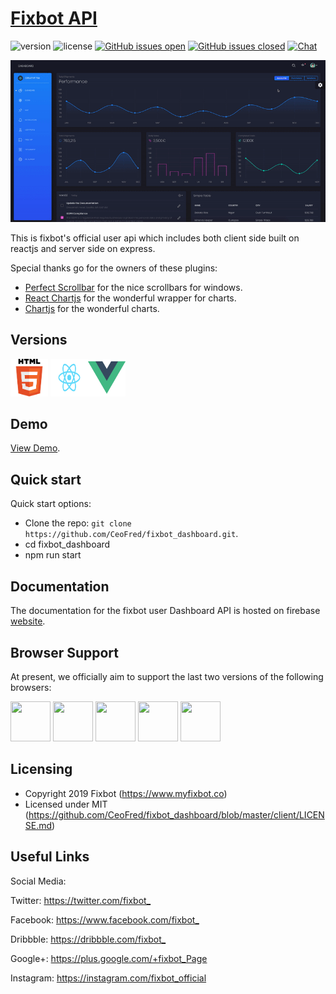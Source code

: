# [Fixbot API](http://myfixbot.co)


![version](https://img.shields.io/badge/version-1.0.0-blue.svg) ![license](https://img.shields.io/badge/license-MIT-blue.svg) [![GitHub issues open](https://img.shields.io/github/issues/creativetimofficial/black-dashboard-react.svg?maxAge=2592000)]() [![GitHub issues closed](https://img.shields.io/github/issues-closed-raw/creativetimofficial/black-dashboard-react.svg?maxAge=2592000)]()  [![Chat](https://img.shields.io/badge/chat-on%20discord-7289da.svg)](https://discord.gg/E4aHAQy)

![Product Gif](./github-assets/black-dashboard-react.gif)


This is fixbot's official user api which includes both client side built on reactjs and server side on express.

Special thanks go for the owners of these plugins:
- [Perfect Scrollbar](http://utatti.github.io/perfect-scrollbar/) for the nice scrollbars for windows.
- [React Chartjs](http://jerairrest.github.io/react-chartjs-2/) for the wonderful wrapper for charts.
- [Chartjs](https://www.chartjs.org/) for the wonderful charts.



## Versions

[<img src="./github-assets/html.png" width="60" height="60" />](https://www.creative-tim.com/product/black-dashboard)
[<img src="./github-assets/react.svg" width="60" height="60" />](https://www.creative-tim.com/product/black-dashboard-react)[<img src="./github-assets/vuejs.png" width="60" height="60" />](https://www.creative-tim.com/product/vue-black-dashboard)


## Demo


[View Demo](https://fixbot2019.firebaseapp.com/).


## Quick start

Quick start options:

- Clone the repo: `git clone https://github.com/CeoFred/fixbot_dashboard.git`.
- cd fixbot_dashboard
- npm run start

## Documentation
The documentation for the fixbot user Dashboard API is hosted on firebase [website](https://demos.creative-tim.com/black-dashboard-react/#/documentation/tutorial).


## Browser Support

At present, we officially aim to support the last two versions of the following browsers:

<img src="https://s3.amazonaws.com/creativetim_bucket/github/browser/chrome.png" width="64" height="64"> <img src="https://s3.amazonaws.com/creativetim_bucket/github/browser/firefox.png" width="64" height="64"> <img src="https://s3.amazonaws.com/creativetim_bucket/github/browser/edge.png" width="64" height="64"> <img src="https://s3.amazonaws.com/creativetim_bucket/github/browser/safari.png" width="64" height="64"> <img src="https://s3.amazonaws.com/creativetim_bucket/github/browser/opera.png" width="64" height="64">



## Licensing

- Copyright 2019 Fixbot (https://www.myfixbot.co)
- Licensed under MIT (https://github.com/CeoFred/fixbot_dashboard/blob/master/client/LICENSE.md)

## Useful Links

Social Media:

Twitter: <https://twitter.com/fixbot_>

Facebook: <https://www.facebook.com/fixbot_>

Dribbble: <https://dribbble.com/fixbot_>

Google+: <https://plus.google.com/+fixbot_Page>

Instagram: <https://instagram.com/fixbot_official>
